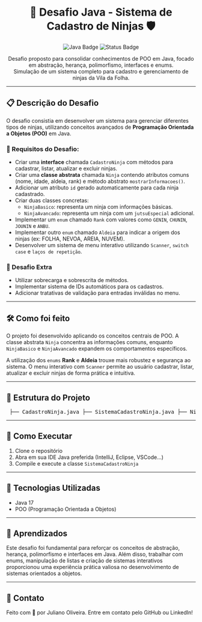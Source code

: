 <h1 align="center">🥷 Desafio Java - Sistema de Cadastro de Ninjas 🛡️</h1> <p align="center"> <img src="https://img.shields.io/badge/Java-17-blue.svg" alt="Java Badge"> <img src="https://img.shields.io/badge/Projeto-Concluído-success.svg" alt="Status Badge"> </p> <p align="center"> Desafio proposto para consolidar conhecimentos de POO em Java, focado em abstração, herança, polimorfismo, interfaces e enums. <br> Simulação de um sistema completo para cadastro e gerenciamento de ninjas da Vila da Folha. </p> <hr> <h2>📋 Descrição do Desafio</h2> <p> O desafio consistia em desenvolver um sistema para gerenciar diferentes tipos de ninjas, utilizando conceitos avançados de <strong>Programação Orientada a Objetos (POO)</strong> em Java. </p> <h3>📌 Requisitos do Desafio:</h3> <ul> <li>Criar uma <strong>interface</strong> chamada <code>CadastroNinja</code> com métodos para cadastrar, listar, atualizar e excluir ninjas.</li> <li>Criar uma <strong>classe abstrata</strong> chamada <code>Ninja</code> contendo atributos comuns (nome, idade, aldeia, rank) e método abstrato <code>mostrarInformacoes()</code>.</li> <li>Adicionar um atributo <code>id</code> gerado automaticamente para cada ninja cadastrado.</li> <li>Criar duas classes concretas: <ul> <li><code>NinjaBasico</code>: representa um ninja com informações básicas.</li> <li><code>NinjaAvancado</code>: representa um ninja com um <code>jutsuEspecial</code> adicional.</li> </ul> </li> <li>Implementar um <code>enum</code> chamado <code>Rank</code> com valores como <code>GENIN</code>, <code>CHUNIN</code>, <code>JOUNIN</code> e <code>ANBU</code>.</li> <li>Implementar outro <code>enum</code> chamado <code>Aldeia</code> para indicar a origem dos ninjas (ex: FOLHA, NEVOA, AREIA, NUVEM).</li> <li>Desenvolver um sistema de menu interativo utilizando <code>Scanner</code>, <code>switch case</code> e <code>laços de repetição</code>.</li> </ul> <h3>🎯 Desafio Extra</h3> <ul> <li>Utilizar sobrecarga e sobrescrita de métodos.</li> <li>Implementar sistema de IDs automáticos para os cadastros.</li> <li>Adicionar tratativas de validação para entradas inválidas no menu.</li> </ul> <hr> <h2>🛠️ Como foi feito</h2> <p> O projeto foi desenvolvido aplicando os conceitos centrais de POO. A classe abstrata <code>Ninja</code> concentra as informações comuns, enquanto <code>NinjaBasico</code> e <code>NinjaAvancado</code> expandem os comportamentos específicos. </p> <p> A utilização dos <code>enums</code> <strong>Rank</strong> e <strong>Aldeia</strong> trouxe mais robustez e segurança ao sistema. O menu interativo com <code>Scanner</code> permite ao usuário cadastrar, listar, atualizar e excluir ninjas de forma prática e intuitiva. </p> <hr> <h2>📁 Estrutura do Projeto</h2> <pre> ├── CadastroNinja.java ├── SistemaCadastroNinja.java ├── Ninja.java ├── NinjaBasico.java ├── NinjaAvancado.java ├── Rank.java └── Aldeia.java </pre> <hr> <h2>🚀 Como Executar</h2> <ol> <li>Clone o repositório</li> <li>Abra em sua IDE Java preferida (IntelliJ, Eclipse, VSCode...)</li> <li>Compile e execute a classe <code>SistemaCadastroNinja</code></li> </ol> <hr> <h2>📌 Tecnologias Utilizadas</h2> <ul> <li>Java 17</li> <li>POO (Programação Orientada a Objetos)</li> </ul> <hr> <h2>🧠 Aprendizados</h2> <p> Este desafio foi fundamental para reforçar os conceitos de abstração, herança, polimorfismo e interfaces em Java. Além disso, trabalhar com enums, manipulação de listas e criação de sistemas interativos proporcionou uma experiência prática valiosa no desenvolvimento de sistemas orientados a objetos. </p> <hr> <h2>🤝 Contato</h2> <p> Feito com 💙 por Juliano Oliveira. Entre em contato pelo GitHub ou LinkedIn! </p>
